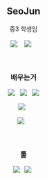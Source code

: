 <h2 align="center"><b>SeoJun</b></h2>
<p align="center">
  중3 학생임
  <br><br>
  <a href="https://seojun.pw/"><img src="https://img.shields.io/badge/Homepage-585DFF?style=flat-square"/></a>
  &nbsp;&nbsp;
  <a href="mailto:seojun@hypermusic.pw"><img src="https://img.shields.io/badge/Gmail-EA4335?style=flat-square&logo=Gmail&logoColor=white"/></a>
  &nbsp;&nbsp;

</p>
<br>

<h3 align="center"><b>배우는거</b></h3>
<p align="center">
  <a href="#"><img src="https://img.shields.io/badge/HTML5-E34F26?style=flat-square&logo=HTML5&logoColor=white"/></a>
  &nbsp;
  <a href="#"><img src="https://img.shields.io/badge/CSS3-1572B6?style=flat-square&logo=CSS3&logoColor=white"/></a>
  &nbsp;
  <a href="#"><img src="https://img.shields.io/badge/JavaScript-F7DF1E?style=flat-square&logo=JavaScript&logoColor=000"/></a>
</p>
<p align="center">
  <a href="#"><img src="https://img.shields.io/badge/Node.js-339933?style=flat-square&logo=Node.js&logoColor=white"/></a>
  &nbsp;
<p align="center">
  <a href="#"><img src="https://img.shields.io/badge/Python-3776AB?style=flat-square&logo=Python&logoColor=white"/></a>
  &nbsp;&nbsp;
</p>
<br>

<h3 align="center"><b>툴</h3>
 <p align="center">
  <a href="#"><img src="https://img.shields.io/badge/Visual Studio Code-007ACC?style=flat-square&logo=Visual Studio Code&logoColor=white"/></a>
  &nbsp;
  <a href="#"><img src="https://img.shields.io/badge/Windows-0078D6?style=flat-square&logo=Windows&logoColor=white"/></a>
  &nbsp;
</p>
<br>

</span>
